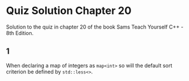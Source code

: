 # Quiz Solution Chapter 20

Solution to the quiz in chapter 20 of the book Sams Teach Yourself C++ - 8th Edition.

## 1

When declaring a map of integers as `map<int>` so will the default sort criterion be defined by `std::less<>`.
